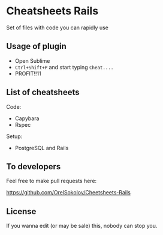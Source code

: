 Cheatsheets Rails
=================
Set of files with code you can rapidly use


Usage of plugin
---------------
* Open Sublime
* `Ctrl+Shift+P` and start typing `Cheat....`
* PROFIT!!11


List of cheatsheets
-------------------

Code:

* Capybara
* Rspec

Setup:

* PostgreSQL and Rails

To developers
-------------
Feel free to make pull requests here:

<https://github.com/OrelSokolov/Cheetsheets-Rails>


License
-------
If you wanna edit (or may be sale) this, nobody can stop you. 

